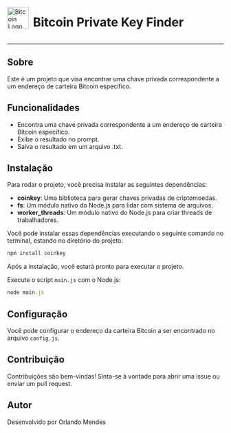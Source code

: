 <div style="display: flex; align-items: center;">
  <img src="https://static.vecteezy.com/system/resources/thumbnails/008/854/653/small_2x/coin-cryptocurrency-bitcoin-free-png.png" alt="Bitcoin Logo" width="50" height="50" style="margin-right: 10px;">
  <h1>Bitcoin Private Key Finder</h1>
</div>

---

## Sobre

Este é um projeto que visa encontrar uma chave privada correspondente a um endereço de carteira Bitcoin específico.

## Funcionalidades

- Encontra uma chave privada correspondente a um endereço de carteira Bitcoin específico.
- Exibe o resultado no prompt.
- Salva o resultado em um arquivo .txt.

## Instalação

Para rodar o projeto, você precisa instalar as seguintes dependências:

- **coinkey**: Uma biblioteca para gerar chaves privadas de criptomoedas.
- **fs**: Um módulo nativo do Node.js para lidar com sistema de arquivos.
- **worker_threads**: Um módulo nativo do Node.js para criar threads de trabalhadores.

Você pode instalar essas dependências executando o seguinte comando no terminal, estando no diretório do projeto:

```bash
npm install coinkey
```

Após a instalação, você estará pronto para executar o projeto.

Execute o script `main.js` com o Node.js:
```javascript
node main.js
```

## Configuração

Você pode configurar o endereço da carteira Bitcoin a ser encontrado no arquivo `config.js`.

## Contribuição

Contribuições são bem-vindas! Sinta-se à vontade para abrir uma issue ou enviar um pull request.

## Autor

Desenvolvido por Orlando Mendes

